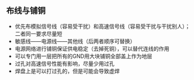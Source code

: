## 布线与铺铜
* 优先布模拟信号线（容易受干扰）和高速信号线（容易受干扰与干扰别人）；二者同一要求尽量短
* 敏感线——电源线——其他线（后两者顺序可替换）
* 电源网络进行铺铜保证供电稳定（去掉死铜），可以替代连线的作用
* 可以专门用一层把所有的GND用大块铺铜全部盖上作为地层
* 过孔对高速信号性能有影响，尽量少用过孔
* 焊盘上是可以打过孔的，但是可能会导致虚焊